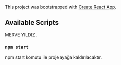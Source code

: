 This project was bootstrapped with [Create React App](https://github.com/facebook/create-react-app).

## Available Scripts

MERVE YILDIZ .

### `npm start`

npm start komutu ile proje ayağa kaldırılacaktır.
